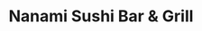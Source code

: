 ---
layout: place
title: Nanami Sushi Bar & Grill
permalink: /texas/austin/nanami-sushi-bar-grill.html
stateAbbr: TX
stateName: Texas
cityName: Austin
seo:
  type: restaurant
  links: https://nanamisushi.com/
place_id: ChIJzR-XJnFMW4YRXQD8BnDS6IA
photos:
  - name: >-
      places/ChIJzR-XJnFMW4YRXQD8BnDS6IA/photos/AeeoHcL20_iwt3nLAyRJ47AudzOG2xeRSfJqFSSyI3Of0KTkhSlYMwwZ1fIQycL8hZEMy1XDEMS39WCULLuCjmqm5TbCSa9D11ByPrwDqtj4RbVchSTY7jkNZwirvNftcezwOyJjqDtUCa5Ay2Rp9tNv9nGZuVzRP3KNiKiR69oJET_wRtPxI394kKIcTh0pPyKzh0SYI-OoSbiD11X0-kD7k1W4Sc_A_cSEp4HecFmgWmNsC6gnK9lZCkgbdWgWefTLHTrs6aqQUJFX9jKBCOOvxErOYVXH1GnriI0tqtcBOFuwS1UJLhccOWQp71uO0YPGIBDkTNlNcN_yocklidP6F7RPVeE2vZ3CUuep4QZu57EEetGv1fCsPXW8GAyIuj3veq75Tq3tI3yCxlQEpTqJ7u6H-_49sC6T05s2K87mWIVJEQ
    widthPx: 3360
    heightPx: 1680
    authorAttributions:
      - displayName: Jackie Medina
        uri: https://maps.google.com/maps/contrib/117880412866590633022
        photoUri: >-
          https://lh3.googleusercontent.com/a-/ALV-UjVnNvWqTLAhvKWJn13KfI8gkRHkQPt3EieE4tmxzmF6E9gxZga8YA=s100-p-k-no-mo
    flagContentUri: >-
      https://www.google.com/local/imagery/report/?cb_client=maps_api_places.places_api&image_key=!1e10!2sCIHM0ogKEICAgIDEg93RaA&hl=en-US
    googleMapsUri: >-
      https://www.google.com/maps/place//data=!3m4!1e2!3m2!1sCIHM0ogKEICAgIDEg93RaA!2e10!4m2!3m1!1s0x865b4c7126971fcd:0x80e8d27006fc005d
  - name: >-
      places/ChIJzR-XJnFMW4YRXQD8BnDS6IA/photos/AeeoHcIYx3U9Mj4nggEGVxJAwFQaWLoqzMnhKsuzfT_xrcl5guVZsY64CsOtlmSq1Jo2BXqFaiYi2F_8sx2x9NUmGTo_xL2B4S_CujiiMRUhYk28HA0NjY3IvEq-QHai-i14_70ISsFWmedJTYvth04JUrtvak0OH2oB0NRw7I3IhKKlO-wstexVo0gENMvYi6MSbbsVEwytDEx41P7rlIPi2QZmgf-jR7S4azPgh4hINJaBjoY4z35GKDw-jFUGU9HSGxLTuyC-h1HqS_6yWf8eL_YjG8oj9Pq2b6PPTB8c45TZXg
    widthPx: 792
    heightPx: 800
    authorAttributions:
      - displayName: Nanami Sushi Bar & Grill
        uri: https://maps.google.com/maps/contrib/102438250953439460215
        photoUri: >-
          https://lh3.googleusercontent.com/a/ACg8ocKCuggoVkYXYB1YAMcU54nd4SzH39Ve6D0ofdGHw06nl-iXkg=s100-p-k-no-mo
    flagContentUri: >-
      https://www.google.com/local/imagery/report/?cb_client=maps_api_places.places_api&image_key=!1e10!2sAF1QipNZRcixRZuwFxzbN_aS_koIzPcDgLzxMbL4CZbR&hl=en-US
    googleMapsUri: >-
      https://www.google.com/maps/place//data=!3m4!1e2!3m2!1sAF1QipNZRcixRZuwFxzbN_aS_koIzPcDgLzxMbL4CZbR!2e10!4m2!3m1!1s0x865b4c7126971fcd:0x80e8d27006fc005d
  - name: >-
      places/ChIJzR-XJnFMW4YRXQD8BnDS6IA/photos/AeeoHcKh-8kZtUxuGJ9W7tnBSIRjyCjD0o2P_XJWUmvOw602W3ZCCKGHan2HUNcURQyIR2UexOA5AQiq9I6NETRGKGMxnp_zoEpnqfAlwXfziVRJffbvpbIu0dXzlOeduupBaDw3iee1iqLrKtQ3oRZx9cOgtdRXP-Y5PzmoUeTelmxX2VGFE97lWkHSulP5naWjV9CODV4JBerjhchLsJHfpmxkGM5pE6ejQ6r8ru1Jo4w0kBG2eWa5QSGrz0M-S20ov3U3YaZyHJpTHTIWg3C_npEMP5H_T2wmcQOpAO4pbs8r1i_yAFmvDA5lXTZEbKGr-Hu_zI6xpOSU1DKlicAsTkJly55Z9Jpr__19_FTvPLvUVaurEhOu1Gwv1zNds1qSXqREp_3hiiDjsVzQ7w2G5T47sOGL7LvqDY-M5LS2s2TfQQbu
    widthPx: 1242
    heightPx: 2208
    authorAttributions:
      - displayName: Aidan Chang
        uri: https://maps.google.com/maps/contrib/115293714908580713515
        photoUri: >-
          https://lh3.googleusercontent.com/a-/ALV-UjXZaAdsApfzJvOokVGqWqp3UJWWqrPnLMuF0XL0UcIH1r05jUrklA=s100-p-k-no-mo
    flagContentUri: >-
      https://www.google.com/local/imagery/report/?cb_client=maps_api_places.places_api&image_key=!1e10!2sCIHM0ogKEICAgMCwkJT8iQE&hl=en-US
    googleMapsUri: >-
      https://www.google.com/maps/place//data=!3m4!1e2!3m2!1sCIHM0ogKEICAgMCwkJT8iQE!2e10!4m2!3m1!1s0x865b4c7126971fcd:0x80e8d27006fc005d
  - name: >-
      places/ChIJzR-XJnFMW4YRXQD8BnDS6IA/photos/AeeoHcKlsvnrrsgnaErV1ZrTREVITqJSN5qgV9OBN1vMp4WlLptnTwBbVvT2Xscj4Q9YVuiu8yjc_VqhNhOcg4pVdLTCu5xTZLpe5RZrHP9HL5xyT63RJgqxb5d0Es5SDPpQTeuwh9I4Fl7WZdxPMx7Ihm-5P2mDGzHuA6S4ZIdSI6kqAiyCXXIO0kRmrEf0uaYYV4BSq5zjwR5k8S7YnZBKX8jKx_9U2OITTui-0oAfhQNzwGlP6j1F2wlexw3ESmYx0FcSz2TNRHOJl_QitTSDXh7JIoom9b7076kpOkkJ0FjVxL02AOKR7MknuAJpS_tWCPBoyCr2VZrM-0tmLjZtYS6dd-ejFHUfcdDi5niBmVIR3pW8yXi66DcBJHShwQLuKQjcfwt0WICoMf1MWvTSe7V_VlDFi4-J7j0wN08bid46Sw
    widthPx: 3024
    heightPx: 4032
    authorAttributions:
      - displayName: Crystal Zuniga
        uri: https://maps.google.com/maps/contrib/104706636699112798895
        photoUri: >-
          https://lh3.googleusercontent.com/a-/ALV-UjVTo8vRPPv2iXfYxbzXxJcKywYVyZhd1hm4gt92Dz0ZKVa-i7-x=s100-p-k-no-mo
    flagContentUri: >-
      https://www.google.com/local/imagery/report/?cb_client=maps_api_places.places_api&image_key=!1e10!2sCIHM0ogKEICAgIC75-qLJQ&hl=en-US
    googleMapsUri: >-
      https://www.google.com/maps/place//data=!3m4!1e2!3m2!1sCIHM0ogKEICAgIC75-qLJQ!2e10!4m2!3m1!1s0x865b4c7126971fcd:0x80e8d27006fc005d
  - name: >-
      places/ChIJzR-XJnFMW4YRXQD8BnDS6IA/photos/AeeoHcKteLo5euU7gloBWlx84lQmb8OSeiKacVOJKSwT-BwyLDD8VgCwMvmuJx3PQKkZP_NBaKGkYaKUp77YXaOkYU62HCkWZhLy4t5DdbrmdsWgtwBugMxGZqY5CWbWAf2AjAwlcKJyL8E8v5Tl8qqk5a0B7b8BtZ0qNdXi5fgqb1rguVQombMml0Gkbj4wUSdNfaYMkDCFyl3l_oci2_CcmF9AN0XUJxpyk41SiMq0XRPSLEc9FemFF1rzy_JcPTuPBYod1Jqj5a7ZI14iPxkFmSZXjcemPEbM99U8or_tW7ccX5oUf1R_w7Rk1L9BdZPfEzy0cJlS2g6jzmANJBejFfqxV0xjTAZkbKWTiX-8oyVZgvZdSomPcLPv1yf8z3Tnoik-LUIm9im-6UnTFaCTcb_8dH6XX0VDDr6FwHqgk55TCedS
    widthPx: 3024
    heightPx: 4032
    authorAttributions:
      - displayName: John U Guzel
        uri: https://maps.google.com/maps/contrib/106638693959801819447
        photoUri: >-
          https://lh3.googleusercontent.com/a-/ALV-UjXnCGIGAY0B541PPhJIXu30jj0hd9oPZ7-YqCtboEKfX4hWfBopeA=s100-p-k-no-mo
    flagContentUri: >-
      https://www.google.com/local/imagery/report/?cb_client=maps_api_places.places_api&image_key=!1e10!2sCIHM0ogKEICAgID6-M69qwE&hl=en-US
    googleMapsUri: >-
      https://www.google.com/maps/place//data=!3m4!1e2!3m2!1sCIHM0ogKEICAgID6-M69qwE!2e10!4m2!3m1!1s0x865b4c7126971fcd:0x80e8d27006fc005d
  - name: >-
      places/ChIJzR-XJnFMW4YRXQD8BnDS6IA/photos/AeeoHcL62GbXg7p7vVP5P2OOPlxCvU8UZrhrW-uO6x1lbE9Ay9aTVDyuL4c65wSc2tnwXWeIKJ_4b2DnjFA0pWTd57CllE-zOCEs1KLN_xaqla0kdI1OpLk95a4fiQd1fW2dbmT2mr-6K0Me6ywCL2kPP_KFC1WHK2JYGIChqKwzQNhBuhWv3PQbmiGcJHMtGcVTVi1pXB6B59KD-B9QbDd8_HxHT8DS5qY-c31kEZ48OMHYaiyKi0VfbBMgfMN1dvRXcp567bYiBJWYifpny7vgAG0_5V6Jd2g4Q3gi8jGFBazzjQ
    widthPx: 1169
    heightPx: 641
    authorAttributions:
      - displayName: Nanami Sushi Bar & Grill
        uri: https://maps.google.com/maps/contrib/102438250953439460215
        photoUri: >-
          https://lh3.googleusercontent.com/a/ACg8ocKCuggoVkYXYB1YAMcU54nd4SzH39Ve6D0ofdGHw06nl-iXkg=s100-p-k-no-mo
    flagContentUri: >-
      https://www.google.com/local/imagery/report/?cb_client=maps_api_places.places_api&image_key=!1e10!2sAF1QipMd99l6HS94Zfa3HCakdkR4tnl4PIsoF-E8DtM9&hl=en-US
    googleMapsUri: >-
      https://www.google.com/maps/place//data=!3m4!1e2!3m2!1sAF1QipMd99l6HS94Zfa3HCakdkR4tnl4PIsoF-E8DtM9!2e10!4m2!3m1!1s0x865b4c7126971fcd:0x80e8d27006fc005d
  - name: >-
      places/ChIJzR-XJnFMW4YRXQD8BnDS6IA/photos/AeeoHcLhtTCc6OnksVDsxLXs37hZ5LabpQikuwIeUlOdUb45BY4pjCSix_r_bq__bemNQNpbZSnqaBQUmMxjVESullO1aZk4mmArnTfJwoMpU0zXMkUKHwahphj1G_0iomrFj2-4JqaP5rnR3ofzXrsvW91OaAIGJNj72wn2TeSSHJG4XEfqCZY34f55o5vNNcVluCOANNjLkrqiI07v7tx2sID2LqJCu26WTWWOpT9o5LQRjFpmxjym9Y2O76iUnToUonDJYoSEPdvIxKScki5vLrEgB5kx3cODZ7vZ9V3x-AO2iLLLlgNQYf82hbi6U_o2ERRLFJVnLhhZovUWGXHtZ7MVedXRSeywKOShJyVd4TMm7VQLDhC2YmNUIlN_DBL5BJwXywiy5QSFiOEyqujfosjSvtiysZZsqJrL2L7uS8fuPgY
    widthPx: 3024
    heightPx: 4032
    authorAttributions:
      - displayName: Joshua Ehl
        uri: https://maps.google.com/maps/contrib/105518995314529414123
        photoUri: >-
          https://lh3.googleusercontent.com/a-/ALV-UjUWHNhyrwoa55UhJkFl8ehzT0snpAKHcDhhKSQCZ5IDL6DxuMFS=s100-p-k-no-mo
    flagContentUri: >-
      https://www.google.com/local/imagery/report/?cb_client=maps_api_places.places_api&image_key=!1e10!2sCIHM0ogKEICAgMCQkKHCkwE&hl=en-US
    googleMapsUri: >-
      https://www.google.com/maps/place//data=!3m4!1e2!3m2!1sCIHM0ogKEICAgMCQkKHCkwE!2e10!4m2!3m1!1s0x865b4c7126971fcd:0x80e8d27006fc005d
  - name: >-
      places/ChIJzR-XJnFMW4YRXQD8BnDS6IA/photos/AeeoHcK6roFrqAtuD4rr0d6AqmBBTDFzM8uFn4icEf8xS8ji8NeqkPE9R3Kc0rLDsGD_mOmdV_gCz-uGYm87E68iRLjY4a9J5_vbQNFwLT1-CQfuLE-YSCAJ62831fMGAeNBn2Zo70NkNZCuaEQtC-1EY4T1ffn6_R1LZi_UpCSDO0voHT2zFP2azWgI5BmxigSoAuU1OxdFnXzdvQ-cm08wP-v5IfPnLcCbUC6MauqzAa7_cxJmKAh0KNHKJ0oZ6prqnZH5hdEZNI2nQqiGAGHhqUQ5-Z8XqScGk4mf19G0KWbdVnF-HQa55bY_3qmsHD-r9D4KOH032FjPa2hP2FXZx0iZOK4C0VJvYapTsr-lFJde9i7H6B-KAZzi8BBkiRcB_K9s20piEf9izRJ47jHJ0MONktmnnwLEsHtSeW0dISkh5A
    widthPx: 4032
    heightPx: 3024
    authorAttributions:
      - displayName: AmaLinda Chindori-Chininga
        uri: https://maps.google.com/maps/contrib/100565274356204219778
        photoUri: >-
          https://lh3.googleusercontent.com/a-/ALV-UjV7fyV5fghWD4ZEGmVU5BaJvwhxZgOYF8_GeojKm6MeQ1maUus=s100-p-k-no-mo
    flagContentUri: >-
      https://www.google.com/local/imagery/report/?cb_client=maps_api_places.places_api&image_key=!1e10!2sCIHM0ogKEICAgICC3ozlWw&hl=en-US
    googleMapsUri: >-
      https://www.google.com/maps/place//data=!3m4!1e2!3m2!1sCIHM0ogKEICAgICC3ozlWw!2e10!4m2!3m1!1s0x865b4c7126971fcd:0x80e8d27006fc005d
  - name: >-
      places/ChIJzR-XJnFMW4YRXQD8BnDS6IA/photos/AeeoHcL5usFbHlCpNWOoc-X13ad3rVgOhsd0RsO0gnHyUEjde-uA0p--irIRYK5Re2017maquO1fCluG9NyEmQuiE64HOm3dhiD_lvieMZN5UKbdIGfIXwCiG07Xw3nDaXfcLWu5XHYPvk1rnG0o1bnr_TP1KM2f3WacwbWnkspbnDN5CpD5mmqcye9276oy9YEC-AyOUBqEbIqnNoD9cuk-L2TkXKzSqCUoQo28SNgv3YhVgpjegFl75GotRdq_L7S_mr5qIKyT6B8Y4QbwODfylDShb1L1i4-8ZkSAo48V1ZJrGQ
    widthPx: 1169
    heightPx: 643
    authorAttributions:
      - displayName: Nanami Sushi Bar & Grill
        uri: https://maps.google.com/maps/contrib/102438250953439460215
        photoUri: >-
          https://lh3.googleusercontent.com/a/ACg8ocKCuggoVkYXYB1YAMcU54nd4SzH39Ve6D0ofdGHw06nl-iXkg=s100-p-k-no-mo
    flagContentUri: >-
      https://www.google.com/local/imagery/report/?cb_client=maps_api_places.places_api&image_key=!1e10!2sAF1QipO6z8duYdawHG020KXCpA0ULy5XDo2TmTnhiCD7&hl=en-US
    googleMapsUri: >-
      https://www.google.com/maps/place//data=!3m4!1e2!3m2!1sAF1QipO6z8duYdawHG020KXCpA0ULy5XDo2TmTnhiCD7!2e10!4m2!3m1!1s0x865b4c7126971fcd:0x80e8d27006fc005d
  - name: >-
      places/ChIJzR-XJnFMW4YRXQD8BnDS6IA/photos/AeeoHcLp1K0Tp-lHsciQ2Q3X8acmtwvcI_rETFW1YdN0GZLUkqHefRJFnPZMxcs09AmWDWqsZ64lVfh1rtWigv-mq8UCGpUvQ75Y54wP1gymp2aM2HGcR26kM1JTd5s0aZg52r-5LroRNdH6zITL5kGLfJ3hwikCnf0iYyD-jy6aYzZuP6Ut_CCz8DtLmJ3ZOCILfyVqm3SPylu1l_xJMCyINIwbZyUYgwPm7S1-u7nkSW_PXGfIA7ueqXF8BBEJRg-mNFwhiERzStkSu4lIZYeary-0YHSpdHUXCQwN9XROO2JGUQ
    widthPx: 2268
    heightPx: 4032
    authorAttributions:
      - displayName: Nanami Sushi Bar & Grill
        uri: https://maps.google.com/maps/contrib/102438250953439460215
        photoUri: >-
          https://lh3.googleusercontent.com/a/ACg8ocKCuggoVkYXYB1YAMcU54nd4SzH39Ve6D0ofdGHw06nl-iXkg=s100-p-k-no-mo
    flagContentUri: >-
      https://www.google.com/local/imagery/report/?cb_client=maps_api_places.places_api&image_key=!1e10!2sAF1QipMYEzILCZMmbIXhdtQoeNJqAuVNRbw1ZUqIRfH3&hl=en-US
    googleMapsUri: >-
      https://www.google.com/maps/place//data=!3m4!1e2!3m2!1sAF1QipMYEzILCZMmbIXhdtQoeNJqAuVNRbw1ZUqIRfH3!2e10!4m2!3m1!1s0x865b4c7126971fcd:0x80e8d27006fc005d
address: 9001 Brodie Ln B1, Austin, TX 78748, USA
street: 9001 Brodie Ln B1
city: Austin
state: TX
zip: '78748'
country: USA
neighborhood: Cherry Creek
latitude: '30.193486'
longitude: '-97.843036'
accessibility_options:
  wheelchairAccessibleParking: true
  wheelchairAccessibleEntrance: true
  wheelchairAccessibleRestroom: true
  wheelchairAccessibleSeating: true
business_status: OPERATIONAL
name: Nanami Sushi Bar & Grill
google_maps_links:
  directionsUri: >-
    https://www.google.com/maps/dir//''/data=!4m7!4m6!1m1!4e2!1m2!1m1!1s0x865b4c7126971fcd:0x80e8d27006fc005d!3e0
  placeUri: https://maps.google.com/?cid=9288905610046996573
  writeAReviewUri: >-
    https://www.google.com/maps/place//data=!4m3!3m2!1s0x865b4c7126971fcd:0x80e8d27006fc005d!12e1
  reviewsUri: >-
    https://www.google.com/maps/place//data=!4m4!3m3!1s0x865b4c7126971fcd:0x80e8d27006fc005d!9m1!1b1
  photosUri: >-
    https://www.google.com/maps/place//data=!4m3!3m2!1s0x865b4c7126971fcd:0x80e8d27006fc005d!10e5
primary_type: Sushi Restaurant
opening_hours:
  openNow: true
  periods:
    - open:
        day: 0
        hour: 11
        minute: 30
      close:
        day: 0
        hour: 22
        minute: 0
    - open:
        day: 1
        hour: 11
        minute: 30
      close:
        day: 1
        hour: 22
        minute: 0
    - open:
        day: 2
        hour: 11
        minute: 30
      close:
        day: 2
        hour: 22
        minute: 0
    - open:
        day: 3
        hour: 11
        minute: 30
      close:
        day: 3
        hour: 22
        minute: 0
    - open:
        day: 4
        hour: 11
        minute: 30
      close:
        day: 4
        hour: 22
        minute: 0
    - open:
        day: 5
        hour: 11
        minute: 30
      close:
        day: 5
        hour: 22
        minute: 0
    - open:
        day: 6
        hour: 11
        minute: 30
      close:
        day: 6
        hour: 22
        minute: 0
  weekdayDescriptions:
    - 'Monday: 11:30 AM – 10:00 PM'
    - 'Tuesday: 11:30 AM – 10:00 PM'
    - 'Wednesday: 11:30 AM – 10:00 PM'
    - 'Thursday: 11:30 AM – 10:00 PM'
    - 'Friday: 11:30 AM – 10:00 PM'
    - 'Saturday: 11:30 AM – 10:00 PM'
    - 'Sunday: 11:30 AM – 10:00 PM'
  nextCloseTime: '2025-05-04T03:00:00Z'
secondary_opening_hours:
  - openNow: true
    periods:
      - open:
          day: 0
          hour: 11
          minute: 30
        close:
          day: 0
          hour: 22
          minute: 0
      - open:
          day: 1
          hour: 11
          minute: 30
        close:
          day: 1
          hour: 22
          minute: 0
      - open:
          day: 2
          hour: 11
          minute: 30
        close:
          day: 2
          hour: 22
          minute: 0
      - open:
          day: 3
          hour: 11
          minute: 30
        close:
          day: 3
          hour: 22
          minute: 0
      - open:
          day: 4
          hour: 11
          minute: 30
        close:
          day: 4
          hour: 22
          minute: 0
      - open:
          day: 5
          hour: 11
          minute: 30
        close:
          day: 5
          hour: 23
          minute: 0
      - open:
          day: 6
          hour: 11
          minute: 30
        close:
          day: 6
          hour: 22
          minute: 0
    weekdayDescriptions:
      - 'Monday: 11:30 AM – 10:00 PM'
      - 'Tuesday: 11:30 AM – 10:00 PM'
      - 'Wednesday: 11:30 AM – 10:00 PM'
      - 'Thursday: 11:30 AM – 10:00 PM'
      - 'Friday: 11:30 AM – 11:00 PM'
      - 'Saturday: 11:30 AM – 10:00 PM'
      - 'Sunday: 11:30 AM – 10:00 PM'
    secondaryHoursType: DELIVERY
    nextCloseTime: '2025-05-04T03:00:00Z'
  - openNow: true
    periods:
      - open:
          day: 0
          hour: 11
          minute: 30
        close:
          day: 0
          hour: 22
          minute: 0
      - open:
          day: 1
          hour: 11
          minute: 30
        close:
          day: 1
          hour: 22
          minute: 0
      - open:
          day: 2
          hour: 11
          minute: 30
        close:
          day: 2
          hour: 22
          minute: 0
      - open:
          day: 3
          hour: 11
          minute: 30
        close:
          day: 3
          hour: 22
          minute: 0
      - open:
          day: 4
          hour: 11
          minute: 30
        close:
          day: 4
          hour: 22
          minute: 0
      - open:
          day: 5
          hour: 11
          minute: 30
        close:
          day: 5
          hour: 23
          minute: 0
      - open:
          day: 6
          hour: 11
          minute: 30
        close:
          day: 6
          hour: 22
          minute: 0
    weekdayDescriptions:
      - 'Monday: 11:30 AM – 10:00 PM'
      - 'Tuesday: 11:30 AM – 10:00 PM'
      - 'Wednesday: 11:30 AM – 10:00 PM'
      - 'Thursday: 11:30 AM – 10:00 PM'
      - 'Friday: 11:30 AM – 11:00 PM'
      - 'Saturday: 11:30 AM – 10:00 PM'
      - 'Sunday: 11:30 AM – 10:00 PM'
    secondaryHoursType: TAKEOUT
    nextCloseTime: '2025-05-04T03:00:00Z'
  - openNow: false
    periods:
      - open:
          day: 0
          hour: 11
          minute: 30
        close:
          day: 0
          hour: 14
          minute: 30
      - open:
          day: 1
          hour: 11
          minute: 30
        close:
          day: 1
          hour: 14
          minute: 30
      - open:
          day: 2
          hour: 11
          minute: 30
        close:
          day: 2
          hour: 14
          minute: 30
      - open:
          day: 3
          hour: 11
          minute: 30
        close:
          day: 3
          hour: 14
          minute: 30
      - open:
          day: 4
          hour: 11
          minute: 30
        close:
          day: 4
          hour: 14
          minute: 30
      - open:
          day: 5
          hour: 11
          minute: 30
        close:
          day: 5
          hour: 14
          minute: 30
      - open:
          day: 6
          hour: 11
          minute: 30
        close:
          day: 6
          hour: 14
          minute: 30
    weekdayDescriptions:
      - 'Monday: 11:30 AM – 2:30 PM'
      - 'Tuesday: 11:30 AM – 2:30 PM'
      - 'Wednesday: 11:30 AM – 2:30 PM'
      - 'Thursday: 11:30 AM – 2:30 PM'
      - 'Friday: 11:30 AM – 2:30 PM'
      - 'Saturday: 11:30 AM – 2:30 PM'
      - 'Sunday: 11:30 AM – 2:30 PM'
    secondaryHoursType: LUNCH
    nextOpenTime: '2025-05-04T16:30:00Z'
  - openNow: false
    periods:
      - open:
          day: 1
          hour: 16
          minute: 0
        close:
          day: 1
          hour: 18
          minute: 0
      - open:
          day: 2
          hour: 16
          minute: 0
        close:
          day: 2
          hour: 18
          minute: 0
      - open:
          day: 3
          hour: 16
          minute: 0
        close:
          day: 3
          hour: 18
          minute: 0
      - open:
          day: 4
          hour: 16
          minute: 0
        close:
          day: 4
          hour: 18
          minute: 0
    weekdayDescriptions:
      - 'Monday: 4:00 – 6:00 PM'
      - 'Tuesday: 4:00 – 6:00 PM'
      - 'Wednesday: 4:00 – 6:00 PM'
      - 'Thursday: 4:00 – 6:00 PM'
      - 'Friday: Closed'
      - 'Saturday: Closed'
      - 'Sunday: Closed'
    secondaryHoursType: HAPPY_HOUR
    nextOpenTime: '2025-05-05T21:00:00Z'
phone: (512) 292-4228
price_level: PRICE_LEVEL_MODERATE
price_range: $20 &ndash; $30
rating: '4.2'
rating_count: 580
website: https://nanamisushi.com/
description: >-
  Experience Nanami Sushi Bar & Grill in Austin, TX$$$Nanami Sushi Bar & Grill
  in Austin, TX, stands out as a premier spot for sushi enthusiasts seeking a
  blend of traditional Japanese flavors and modern ambiance. The restaurant
  features an extensive menu with fresh, high-quality options, including
  vegetarian dishes that cater to diverse tastes in a welcoming, relaxed
  environment. Its elegant dining room, highlighted by a soothing waterfall,
  creates an inviting atmosphere perfect for enjoying top-rated sushi creations,
  making it an ideal choice for those exploring sushi restaurants nearby.
  Accessibility is a key highlight, with wheelchair-friendly parking, entrances,
  and seating ensuring everyone can enjoy the experience. Open daily from 11:30
  AM to 10:00 PM, this spot also offers convenient takeout and delivery,
  appealing to anyone looking for authentic Japanese cuisine close to home.
generative_summary: >-
  Experience Nanami Sushi Bar & Grill in Austin, TX$$$Nanami Sushi Bar & Grill
  in Austin, TX, stands out as a premier spot for sushi enthusiasts seeking a
  blend of traditional Japanese flavors and modern ambiance. The restaurant
  features an extensive menu with fresh, high-quality options, including
  vegetarian dishes that cater to diverse tastes in a welcoming, relaxed
  environment. Its elegant dining room, highlighted by a soothing waterfall,
  creates an inviting atmosphere perfect for enjoying top-rated sushi creations,
  making it an ideal choice for those exploring sushi restaurants nearby.
  Accessibility is a key highlight, with wheelchair-friendly parking, entrances,
  and seating ensuring everyone can enjoy the experience. Open daily from 11:30
  AM to 10:00 PM, this spot also offers convenient takeout and delivery,
  appealing to anyone looking for authentic Japanese cuisine close to home.
generative_disclosure: Summarized by AI using the Grok-3-Mini model.
reviews:
  - name: >-
      places/ChIJzR-XJnFMW4YRXQD8BnDS6IA/reviews/ChZDSUhNMG9nS0VJQ0FnTUNRa0tIQ0l3EAE
    relativePublishTimeDescription: 2 months ago
    rating: 5
    text:
      text: >-
        Great spot for sushi! I had both the crunchy roll and the spicy tuna and
        both were amazing. Also the kitchen was willing to accommodate my non
        pork preference to one of their house special dishes, and made it with
        chicken!

        The service was spectacular and the atmosphere was top tier.
      languageCode: en
    originalText:
      text: >-
        Great spot for sushi! I had both the crunchy roll and the spicy tuna and
        both were amazing. Also the kitchen was willing to accommodate my non
        pork preference to one of their house special dishes, and made it with
        chicken!

        The service was spectacular and the atmosphere was top tier.
      languageCode: en
    authorAttribution:
      displayName: Joshua Ehl
      uri: https://www.google.com/maps/contrib/105518995314529414123/reviews
      photoUri: >-
        https://lh3.googleusercontent.com/a-/ALV-UjUWHNhyrwoa55UhJkFl8ehzT0snpAKHcDhhKSQCZ5IDL6DxuMFS=s128-c0x00000000-cc-rp-mo-ba4
    publishTime: '2025-03-01T06:34:41.606272Z'
    flagContentUri: >-
      https://www.google.com/local/review/rap/report?postId=ChZDSUhNMG9nS0VJQ0FnTUNRa0tIQ0l3EAE&d=17924085&t=1
    googleMapsUri: >-
      https://www.google.com/maps/reviews/data=!4m6!14m5!1m4!2m3!1sChZDSUhNMG9nS0VJQ0FnTUNRa0tIQ0l3EAE!2m1!1s0x865b4c7126971fcd:0x80e8d27006fc005d
  - name: >-
      places/ChIJzR-XJnFMW4YRXQD8BnDS6IA/reviews/ChdDSUhNMG9nS0VJQ0FnSUM3NS1xTGhRRRAB
    relativePublishTimeDescription: 8 months ago
    rating: 5
    text:
      text: >-
        Service was great. Came on a Sunday during lunch time and has plenty of
        seating. Ordered caterpillar , rock-n-roll , and eel avocado rolls all
        delicious! Would definitely recommend!
      languageCode: en
    originalText:
      text: >-
        Service was great. Came on a Sunday during lunch time and has plenty of
        seating. Ordered caterpillar , rock-n-roll , and eel avocado rolls all
        delicious! Would definitely recommend!
      languageCode: en
    authorAttribution:
      displayName: Crystal Zuniga
      uri: https://www.google.com/maps/contrib/104706636699112798895/reviews
      photoUri: >-
        https://lh3.googleusercontent.com/a-/ALV-UjVTo8vRPPv2iXfYxbzXxJcKywYVyZhd1hm4gt92Dz0ZKVa-i7-x=s128-c0x00000000-cc-rp-mo-ba3
    publishTime: '2024-08-18T18:17:41.402171Z'
    flagContentUri: >-
      https://www.google.com/local/review/rap/report?postId=ChdDSUhNMG9nS0VJQ0FnSUM3NS1xTGhRRRAB&d=17924085&t=1
    googleMapsUri: >-
      https://www.google.com/maps/reviews/data=!4m6!14m5!1m4!2m3!1sChdDSUhNMG9nS0VJQ0FnSUM3NS1xTGhRRRAB!2m1!1s0x865b4c7126971fcd:0x80e8d27006fc005d
  - name: >-
      places/ChIJzR-XJnFMW4YRXQD8BnDS6IA/reviews/ChZDSUhNMG9nS0VJQ0FnSUNqMFAzakhREAE
    relativePublishTimeDescription: a year ago
    rating: 5
    text:
      text: >-
        Overall great experience, great food and good service.

        I will say that the outside could be more welcoming, which is why I put
        4 stars.


        We both got sushi and it tasted better and higher quality than a lot of
        other sushi we had in ATX
      languageCode: en
    originalText:
      text: >-
        Overall great experience, great food and good service.

        I will say that the outside could be more welcoming, which is why I put
        4 stars.


        We both got sushi and it tasted better and higher quality than a lot of
        other sushi we had in ATX
      languageCode: en
    authorAttribution:
      displayName: AutoMotivate
      uri: https://www.google.com/maps/contrib/102529801925240982343/reviews
      photoUri: >-
        https://lh3.googleusercontent.com/a-/ALV-UjXmaPeHaF6ixoY2BNoMr-o3cYi8QcRjWArxdFxIANA7Lnh1wMrKbA=s128-c0x00000000-cc-rp-mo-ba3
    publishTime: '2024-04-16T23:50:27.582365Z'
    flagContentUri: >-
      https://www.google.com/local/review/rap/report?postId=ChZDSUhNMG9nS0VJQ0FnSUNqMFAzakhREAE&d=17924085&t=1
    googleMapsUri: >-
      https://www.google.com/maps/reviews/data=!4m6!14m5!1m4!2m3!1sChZDSUhNMG9nS0VJQ0FnSUNqMFAzakhREAE!2m1!1s0x865b4c7126971fcd:0x80e8d27006fc005d
  - name: >-
      places/ChIJzR-XJnFMW4YRXQD8BnDS6IA/reviews/ChdDSUhNMG9nS0VJQ0FnSUNDM296UTZ3RRAB
    relativePublishTimeDescription: 4 years ago
    rating: 1
    text:
      text: >-
        I am unamused! The sushi smelt as if it was days old. The tempura and
        the calamari were both soggy. The sauce for the calamari was VINEGAR.
        Like someone explain that to me! Vinegar?? Will never ever return or
        recommend. Do better please for your 4.2 star review I honestly expected
        a lot more. That’s salmon and shrimp tempura. I’m unamused .
      languageCode: en
    originalText:
      text: >-
        I am unamused! The sushi smelt as if it was days old. The tempura and
        the calamari were both soggy. The sauce for the calamari was VINEGAR.
        Like someone explain that to me! Vinegar?? Will never ever return or
        recommend. Do better please for your 4.2 star review I honestly expected
        a lot more. That’s salmon and shrimp tempura. I’m unamused .
      languageCode: en
    authorAttribution:
      displayName: AmaLinda Chindori-Chininga
      uri: https://www.google.com/maps/contrib/100565274356204219778/reviews
      photoUri: >-
        https://lh3.googleusercontent.com/a-/ALV-UjV7fyV5fghWD4ZEGmVU5BaJvwhxZgOYF8_GeojKm6MeQ1maUus=s128-c0x00000000-cc-rp-mo
    publishTime: '2020-08-24T00:19:20.416263Z'
    flagContentUri: >-
      https://www.google.com/local/review/rap/report?postId=ChdDSUhNMG9nS0VJQ0FnSUNDM296UTZ3RRAB&d=17924085&t=1
    googleMapsUri: >-
      https://www.google.com/maps/reviews/data=!4m6!14m5!1m4!2m3!1sChdDSUhNMG9nS0VJQ0FnSUNDM296UTZ3RRAB!2m1!1s0x865b4c7126971fcd:0x80e8d27006fc005d
  - name: >-
      places/ChIJzR-XJnFMW4YRXQD8BnDS6IA/reviews/ChZDSUhNMG9nS0VJQ0FnTUN3dDlQSGVBEAE
    relativePublishTimeDescription: a month ago
    rating: 3
    text:
      text: >-
        Not the best sushi especially given the price you pay. Rolls we ordered
        (spicy tuna, and oceans 7) were very sweet and chemically tasting.
      languageCode: en
    originalText:
      text: >-
        Not the best sushi especially given the price you pay. Rolls we ordered
        (spicy tuna, and oceans 7) were very sweet and chemically tasting.
      languageCode: en
    authorAttribution:
      displayName: Michael Schultz
      uri: https://www.google.com/maps/contrib/114519047534344558822/reviews
      photoUri: >-
        https://lh3.googleusercontent.com/a/ACg8ocKlbhtINPfM8XWGjOu-NhTYY_DGvpQ4gsyay3vmw6ZcT0IvZg=s128-c0x00000000-cc-rp-mo
    publishTime: '2025-03-21T22:42:34.090437Z'
    flagContentUri: >-
      https://www.google.com/local/review/rap/report?postId=ChZDSUhNMG9nS0VJQ0FnTUN3dDlQSGVBEAE&d=17924085&t=1
    googleMapsUri: >-
      https://www.google.com/maps/reviews/data=!4m6!14m5!1m4!2m3!1sChZDSUhNMG9nS0VJQ0FnTUN3dDlQSGVBEAE!2m1!1s0x865b4c7126971fcd:0x80e8d27006fc005d
review_summary: >-
  Visitor Feedback on Nanami Sushi Bar & Grill$$$Visitors often praise the fresh
  and flavorful sushi rolls, noting that the variety and quality make it a solid
  pick for casual meals or special occasions. While most folks appreciate the
  accommodating service and tasty specials like spicy tuna or eel avocado rolls,
  a few have mentioned that some dishes can occasionally be overly sweet or
  inconsistent in freshness. Overall, the atmosphere and staff friendliness
  create a relaxed vibe that keeps people coming back for more. It's clear that
  this place shines for its generous portions and willingness to customize
  orders, though it's wise to check for any off days to ensure the best
  experience. If you're hunting for reliable sushi options in the area, this
  spot generally delivers a satisfying meal with a positive, community feel.
review_disclosure: Summarized by AI using the Grok-3-Mini model.
parking_options:
  freeParkingLot: true
  freeStreetParking: true
  valetParking: false
payment_options:
  acceptsCreditCards: true
  acceptsDebitCards: true
  acceptsCashOnly: false
  acceptsNfc: true
allow_dogs: null
curbside_pickup: null
delivery: true
dine_in: true
good_for_children: true
good_for_groups: true
good_for_sports: false
live_music: false
menu_for_children: true
outdoor_seating: false
reservable: true
restroom: true
serves_beer: true
serves_breakfast: false
serves_brunch: false
serves_cocktails: true
serves_coffee: true
serves_dinner: true
serves_dessert: true
serves_lunch: true
serves_vegetarian_food: true
serves_wine: true
takeout: true
update_category: atmosphere
places_description: >-
  Elegant dining room anchored by a waterfall serving a wide variety of
  traditional Japanese dishes.

---